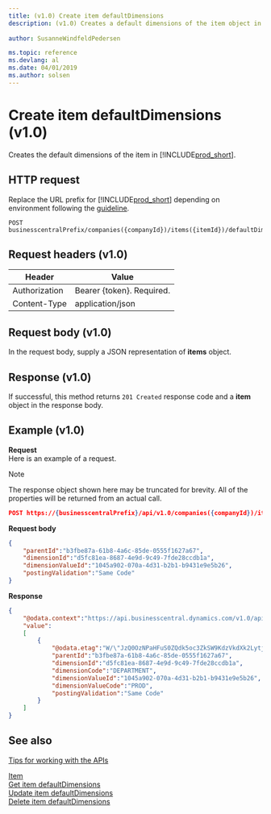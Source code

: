 ```yaml
---
title: (v1.0) Create item defaultDimensions
description: (v1.0) Creates a default dimensions of the item object in Dynamics 365 Business Central.
 
author: SusanneWindfeldPedersen

ms.topic: reference
ms.devlang: al
ms.date: 04/01/2019
ms.author: solsen
---
```


# Create item defaultDimensions (v1.0)
Creates the default dimensions of the item in [!INCLUDE[prod_short](../../../includes/prod_short.md)].

## HTTP request
Replace the URL prefix for [!INCLUDE[prod_short](../../../includes/prod_short.md)] depending on environment following the [guideline](../../v1.0/endpoints-apis-for-dynamics.md).
```
POST businesscentralPrefix/companies({companyId})/items({itemId})/defaultDimensions
```

## Request headers (v1.0)

|Header         |Value                    |
|---------------|-------------------------|
|Authorization  |Bearer {token}. Required.|
|Content-Type   |application/json         |

## Request body (v1.0)
In the request body, supply a JSON representation of **items** object.

## Response (v1.0)
If successful, this method returns ```201 Created``` response code and a **item** object in the response body.

## Example (v1.0)

**Request**  
Here is an example of a request.

> [!NOTE]  
> The response object shown here may be truncated for brevity. All of the properties will be returned from an actual call.

```json
POST https://{businesscentralPrefix}/api/v1.0/companies({companyId})/items({itemId})/defaultDimensions
```

**Request body**

```json
{
    "parentId":"b3fbe87a-61b8-4a6c-85de-0555f1627a67",
    "dimensionId":"d5fc81ea-8687-4e9d-9c49-7fde28ccdb1a",
    "dimensionValueId":"1045a902-070a-4d31-b2b1-b9431e9e5b26",
    "postingValidation":"Same Code"
}
```
**Response**

```json
{
    "@odata.context":"https://api.businesscentral.dynamics.com/v1.0/api/v1.0/$metadata#companies(5106c77d-af37-4e2d-bb88-45d87aba1033)/items(b3fbe87a-61b8-4a6c-85de-0555f1627a67)/defaultDimensions",
    "value":
    [
        {
            "@odata.etag":"W/\"JzQ0OzNPaHFuS0ZQdk5oc3ZkSW9KdzVkdXk2LytjcmNqeHJJOU05SjZ1aFBYVjQ9MTswMDsn\"",
            "parentId":"b3fbe87a-61b8-4a6c-85de-0555f1627a67",
            "dimensionId":"d5fc81ea-8687-4e9d-9c49-7fde28ccdb1a",
            "dimensionCode":"DEPARTMENT",
            "dimensionValueId":"1045a902-070a-4d31-b2b1-b9431e9e5b26",
            "dimensionValueCode":"PROD",
            "postingValidation":"Same Code"
        }
    ]
}
```

## See also
[Tips for working with the APIs](../../../developer/devenv-connect-apps-tips.md)    

[Item](../resources/dynamics_item.md)  
[Get item defaultDimensions](dynamics_item_get_defaultdimensions.md)  
[Update item defaultDimensions](dynamics_item_update_defaultdimensions.md)  
[Delete item defaultDimensions](dynamics_item_delete_defaultdimensions.md)  

